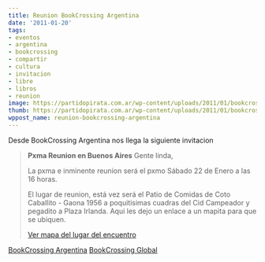 ```yaml
---
title: Reunion BookCrossing Argentina
date: '2011-01-20'
tags:
- eventos
- argentina
- bookcrossing
- compartir
- cultura
- invitacion
- libre
- libros
- reunion
image: https://partidopirata.com.ar/wp-content/uploads/2011/01/bookcrossing.jpg
thumb: https://partidopirata.com.ar/wp-content/uploads/2011/01/bookcrossing.jpg
wppost_name: reunion-bookcrossing-argentina
---
```


Desde BookCrossing Argentina nos llega la siguiente invitacion


<blockquote>
<strong>Pxma Reunion en Buenos Aires</strong>
Gente linda,

La pxma e inminente reunion será el pxmo Sábado 22 de Enero a las 16 horas.

El lugar de reunion, está vez será el Patio de Comidas de Coto Caballito - Gaona 1956 a poquitisimas cuadras del Cid Campeador y pegadito a Plaza Irlanda.
Aqui les dejo un enlace a un mapita para que se ubiquen.

<a href="http://www.gmap-pedometer.com/?r=4242224" target="_blank">Ver mapa del lugar del encuentro</a></blockquote>

<a href="http://www.bookcrossing.com.ar" target="_blank">BookCrossing Argentina</a>
<a href="http://www.bookcrossing.com/" target="_blank">BookCrossing Global</a>
